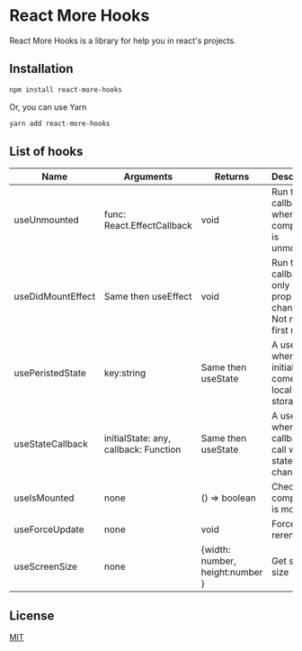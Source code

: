 # React More Hooks

React More Hooks is a library for help you in react's projects.

## Installation

```bash
npm install react-more-hooks
```
Or, you can use Yarn
```bash
yarn add react-more-hooks
```

## List of hooks

| Name              | Arguments                             | Returns                         | Description                                                     |
|-------------------|---------------------------------------|---------------------------------|-----------------------------------------------------------------|
| useUnmounted      | func: React.EffectCallback            | void                            | Run the callback when the component is unmounted                |
| useDidMountEffect | Same then useEffect                   | void                            | Run the callback only if a prop change. Not run in first render |
| usePeristedState  | key:string                            | Same then useState              | A usestate where the initial value comes from local storage     |
| useStateCallback  | initialState: any, callback: Function | Same then useState              | A usestate where a callback is call when state change           |
| useIsMounted      | none                                  | () => boolean                   | Check if component is mount                                     |
| useForceUpdate    | none                                  | void                            | Force a rerender                                                |
| useScreenSize     | none                                  | {width: number, height:number } | Get screen size                                                 |

## License
[MIT](https://choosealicense.com/licenses/mit/)